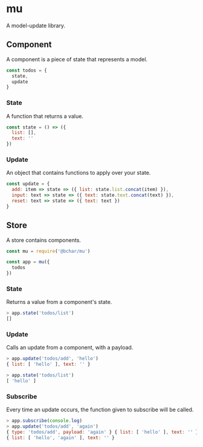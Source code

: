 # mu
A model-update library.

## Component
A component is a piece of state that represents a model.
```javascript
const todos = {
  state,
  update
}
```

### State
A function that returns a value.
```javascript
const state = () => ({
  list: [],
  text: ''
})
```

### Update
An object that contains functions to apply over your state.
```javascript
const update = {
  add: item => state => ({ list: state.list.concat(item) }),
  input: text => state => ({ text: state.text.concat(text) }),
  reset: text => state => ({ text: text })
}
```

## Store
A store contains components.
```javascript
const mu = require('@bchar/mu')

const app = mu({
  todos
})
```

### State
Returns a value from a component's state.
```javascript
> app.state('todos/list')
[]
```

### Update
Calls an update from a component, with a payload.
```javascript
> app.update('todos/add', 'hello')
{ list: [ 'hello' ], text: '' }

> app.state('todos/list')
[ 'hello' ]
```

### Subscribe
Every time an update occurs, the function given to subscribe will be called.
```javascript
> app.subscribe(console.log)
> app.update('todos/add', 'again')
{ type: 'todos/add', payload: 'again' } { list: [ 'hello' ], text: '' } { list: [ 'hello', 'again' ] }
{ list: [ 'hello', 'again' ], text: '' }
```
